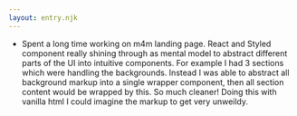 ```yaml
---
layout: entry.njk
---
```


- Spent a long time working on m4m landing page. React and Styled component really shining through as mental model to abstract different parts of the UI into intuitive components. For example I had 3 sections which were handling the backgrounds. Instead I was able to abstract all background markup into a single wrapper component, then all section content would be wrapped by this. So much cleaner! Doing this with vanilla html I could imagine the markup to get very unweildy.
